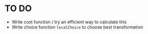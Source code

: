 # TO DO

* Write cost function / try an efficient way to calculate this
* Write choice function `localChoice` to choose best transformation